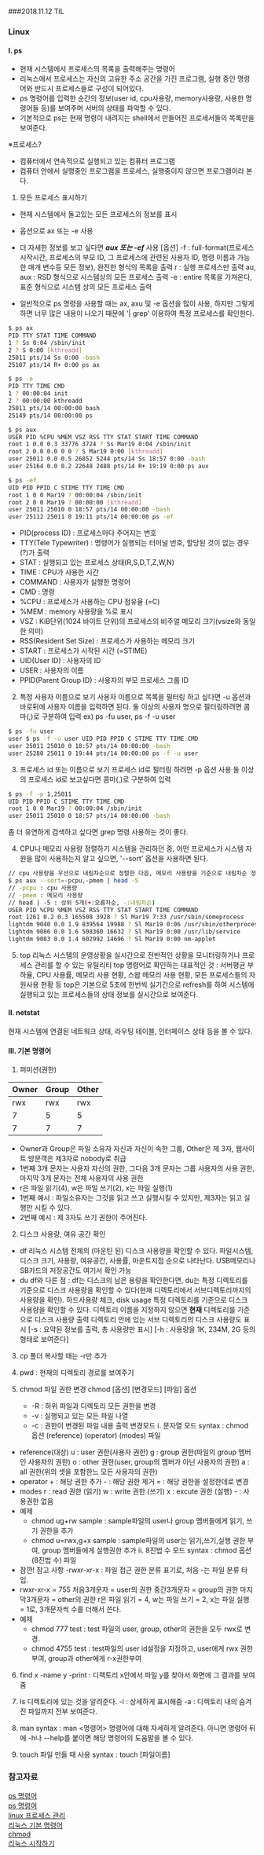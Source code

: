 
###2018.11.12 TIL
### Linux
#### Ⅰ. ps
* 현재 시스템에서 프로세스의 목록을 출력해주는 명령어
* 리눅스에서 프로세스는 자신의 고유한 주소 공간을 가진 프로그램, 실행 중인 명령어와 반드시 프로세스들로 구성이 되어있다.
* ps 명령어를 입력한 순간의 정보(user id, cpu사용량, memory사용량, 사용한 명령어들 등)를 보여주며 서버의 상태를 파악할 수 있다.
* 기본적으로 ps는 현재 명령이 내려지는 shell에서 만들어진 프로세서들의 목록만을 보여준다.

※프로세스?
* 컴퓨터에서 연속적으로 실행되고 있는 컴퓨터 프로그램
* 컴퓨터 안에서 실행중인 프로그램을 프로세스, 실행중이지 않으면 프로그램이라 본다.

1. 모든 프로세스 표시하기
* 현재 시스템에서 돌고있는 모든 프로세스의 정보를 표시
* 옵션으로 ax 또는 -e 사용
* 더 자세한 정보를 보고 싶다면 ***aux 또는 -ef*** 사용
[옵션]
-f : full-format(프로세스 시작시간, 프로세스의 부모 ID, 그 프로세스에 관련된 사용자 ID, 명령 이름과 가능한 매개 변수등 모든 정보), 완전한 형식의 목록을 출력
r : 실행 프로세스만 출력
au, aux : RSD 형식으로 시스템상의 모든 프로세스 출력
-e : entire 목록을 가져온다, 표준 형식으로 시스템 상의 모든 프로세스 출력

* 일반적으로 ps 명령을 사용할 때는 ax, axu 및 -e 옵션을 많이 사용, 하지만 그렇게 하면 너무 많은 내용이 나오기 때문에 '| grep' 이용하여 특정 프로세스를 확인한다.


```bash
$ ps ax
PID TTY STAT TIME COMMAND
1 ? Ss 0:04 /sbin/init
2 ? S 0:00 [kthreadd]
25011 pts/14 Ss 0:00 -bash
25107 pts/14 R+ 0:00 ps ax

$ ps -e
PID TTY TIME CMD
1 ? 00:00:04 init
2 ? 00:00:00 kthreadd
25011 pts/14 00:00:00 bash
25149 pts/14 00:00:00 ps

$ ps aux
USER PID %CPU %MEM VSZ RSS TTY STAT START TIME COMMAND
root 1 0.0 0.3 33776 3724 ? Ss Mar19 0:04 /sbin/init
root 2 0.0 0.0 0 0 ? S Mar19 0:00 [kthreadd]
user 25011 0.0 0.5 26852 5244 pts/14 Ss 18:57 0:00 -bash
user 25164 0.0 0.2 22648 2488 pts/14 R+ 19:19 0:00 ps aux

$ ps -ef
UID PID PPID C STIME TTY TIME CMD
root 1 0 0 Mar19 ? 00:00:04 /sbin/init
root 2 0 0 Mar19 ? 00:00:00 [kthreadd]
user 25011 25010 0 18:57 pts/14 00:00:00 -bash
user 25112 25011 0 19:11 pts/14 00:00:00 ps -ef
```
* PID(process ID) : 프로세스마다 주어지는 번호
* TTY(Tele Typewriter) : 명령어가 실행되는 터미널 번호, 할당된 것이 없는 경우 (?)가 출력
* STAT : 실행되고 있는 프로세스 상태(R,S,D,T,Z,W,N)
* TIME : CPU가 사용한 시간
* COMMAND : 사용자가 실행한 명령어
* CMD : 명령
* %CPU : 프로세스가 사용하는 CPU 점유율 (=C)
* %MEM : memory 사용량을 %로 표시
* VSZ : KiB단위(1024 바이트 단위)의 프로세스의 비주얼 메모리 크기(vsize와 동일한 의미)
* RSS(Resident Set Size) : 프로세스가 사용하는 메모리 크기
* START : 프로세스가 시작된 시간 (=STIME)
* UID(User ID) : 사용자의 ID
* USER : 사용자의 이름
* PPID(Parent Group ID) : 사용자의 부모 프로세스 그룹 ID

2. 특정 사용자 이름으로 보기
사용자 이름으로 목록을 필터링 하고 싶다면 -u 옵션과 바로뒤에 사용자 이름을 입력하면 된다.
둘 이상의 사용자 명으로 필터링하려면 콤마(,)로 구분하여 입력
ex) ps -fu user, ps -f -u user
```bash
$ ps -fu user
user $ ps -f -u user UID PID PPID C STIME TTY TIME CMD
user 25011 25010 0 18:57 pts/14 00:00:00 -bash
user 25280 25011 0 19:44 pts/14 00:00:00 ps -f -u user
```
3. 프로세스 id 또는 이름으로 보기
프로세스 id로 필터링 하려면 -p 옵션 사용
둘 이상의 프로세스 id로 보고싶다면 콤마(,)로 구분하여 입력
```bash
$ ps -f -p 1,25011
UID PID PPID C STIME TTY TIME CMD
root 1 0 0 Mar19 ? 00:00:04 /sbin/init
user 25011 25010 0 18:57 pts/14 00:00:00 -bash
```
좀 더 유연하게 검색하고 싶다면 grep 명령 사용하는 것이 좋다.

4. CPU나 메모리 사용량 정렬하기
시스템을 관리하던 중, 어떤 프로세스가 시스템 자원을 많이 사용하는지 알고 싶으면, '--sort' 옵션을 사용하면 된다.

```bash
// cpu 사용량을 우선으로 내림차순으로 정렬한 다음, 메모리 사용량을 기준으로 내림차순 정렬하고 상위 5개 프로세스만 출력
$ ps aux --sort=-pcpu,-pmem | head -5
// -pcpu : cpu 사용량
// -pmem : 메모리 사용량
// head | -5 : 상위 5개(+:오름차순, -:내림차순)
USER PID %CPU %MEM VSZ RSS TTY STAT START TIME COMMAND
root 1261 0.2 0.3 165508 3928 ? Sl Mar19 7:33 /usr/sbin/someprocess
lightdm 9040 0.0 1.9 839564 19988 ? Sl Mar19 0:06 /usr/sbin/otherprocess root 9025 0.0 1.9 235720 19660 tty7 Ss+ Mar19 0:02 /usr/bin/process
lightdm 9086 0.0 1.6 508360 16632 ? Sl Mar19 0:00 /usr/lib/service
lightdm 9083 0.0 1.4 602992 14696 ? Sl Mar19 0:00 nm-applet
```

5. top
리눅스 시스템의 운영상황을 실시간으로 전반적인 상황을 모니터링하거나 프로세스 관리를 할 수 있는 유틸리티
top 명령어로 확인하는 대표적인 것 : 서버평균 부하율, CPU 사용률, 메모리 사용 현황, 스왑 메모리 사용 현황, 모든 프로세스들의 자원사용 현황 등
top은 기본으로 5초에 한번씩 실기간으로 refresh를 하여 시스템에 실행되고 있는 프로세스들의 상태 정보를 실시간으로 보여준다.

#### Ⅱ. netstat
현재 시스템에 연결된 네트워크 상태, 라우팅 테이블, 인터페이스 상태 등을 볼 수 있다.

#### Ⅲ. 기본 명령어
1. 퍼미션(권한)

| Owner | Group | Other |
| ----- | ----- | ----- |
| rwx | rwx | rwx |
| 7 | 5 | 5 |
| 7 | 7 | 7 |
* Owner과 Group은 파일 소유자 자신과 자신이 속한 그룹, Other은 제 3자, 웹사이트 방문객은 제3자로 nobody로 취급
* 1번째 3개 문자는 사용자 자신의 권한, 그다음 3개 문자는 그룹 사용자의 사용 권한, 마지막 3개 문자는 전체 사용자의 사용 권한
* r은 파일 읽기(4), w은 파일 쓰기(2), x는 파일 실행(1)
* 1번째 예시 : 파일소유자는 그것을 읽고 쓰고 실행시킬 수 있지만, 제3자는 읽고 실행만 시킬 수 있다.
* 2번째 예시 : 제 3자도 쓰기 권한이 주어진다.

2. 디스크 사용량, 여유 공간 확인
* df
리눅스 시스템 전체의 (마운틴 된) 디스크 사용량을 확인할 수 있다.
파일시스템, 디스크 크기, 사용량, 여유공간, 사용률, 마운트지점 순으로 나타난다.
USB메모리나 SB카드의 저장공간도 여기서 확인 가능
* du
df와 다른 점 : df는 디스크의 남은 용량을 확인한다면, du는 특정 디렉토리를 기준으로 디스크 사용량을 확인할 수 있다(현재 디렉토리에서 서브디렉토리까지의 사용량을 확인).
하드사용량 체크, disk usage
특정 디렉토리를 기준으로 디스크 사용량을 확인할 수 있다.
디렉토리 이름을 지정하지 않으면 **현재** 디렉토리를 기준으로 디스크 사용량 출력
디렉토리 안에 있는 서브 디렉토리의 디스크 사용량도 표시
[-s : 요약된 정보를 출력, 총 사용량만 표시]
[-h : 사용량을 1K, 234M, 2G 등의 형태로 보여준다]

3. cp
폴더 복사할 때는 -r만 추가

4. pwd : 현재의 디렉토리 경로를 보여주기

5. chmod
파일 권한 변경
chmod [옵션] [변경모드] [파일]
옵션
   - -R : 하위 파일과 디렉토리 모든 권한을 변경
   - -v : 실행되고 있는 모든 파일 나열
   - -c : 권한이 변경된 파일 내용 출력
변경모드
ⅰ. 문자열 모드
syntax : chmod 옵션 (reference) (operator) (modes) 파일
* reference(대상)
u : user 권한(사용자 권한)
g : group 권한(파일의 group 멤버인 사용자의 권한)
o : other 권한(user, group의 멤버가 아닌 사용자의 권한)
a : all 권한(위의 셋을 포함한느 모든 사용자의 권한)
* operator
\+ : 해당 권한 추가
\- : 해당 권한 제거
= : 해당 권한을 설정한데로 변경
* modes
r : read 권한 (읽기)
w : write 권한 (쓰기)
x : excute 권한 (실행)
\- : 사용권한 없음
* 예제
  - chmod ug+rw sample : sample파일의 user나 group 멤버들에게 읽기, 쓰기 권한을 추가
  - chmod u=rwx,g+x sample : sample파일의 user는 읽기,쓰기,실행 권한 부여, group 멤버들에게 실행권한 추가
ⅱ. 8진법 수 모드
syntax : chmod 옵션 (8진법 수) 파일
* 잠깐! 참고 사항
-rwxr-xr-x : 파일 접근 권한 분류 표기로, 처음 -는 파일 분류 타입.
* rwxr-xr-x = 755
처음3개문자 = user의 권한
중간3개문자 = group의 권한
마지막3개문자 = other의 권한
r은 파일 읽기 = 4, w는 파일 쓰기 = 2, x는 파일 실행 = 1로, 3개문자씩 수를 더해서 쓴다.
* 예제
  - chmod 777 test : test 파일의 user, group, other의 권한을 모두 rwx로 변경.
  - chmod 4755 test : test파일의 user id설정을 지정하고, user에게 rwx 권한 부여, group과 other에게 r-x권한부여

6. find x -name y -print : 디렉토리 x안에서 파일 y를 찾아서 화면에 그 결과를 보여줌

7. ls
디렉토리에 있는 것을 알려준다.
-l : 상세하게 표시해줌
-a : 디렉토리 내의 숨겨진 파일까지 전부 보여준다.

8. man
syntax : man <명령어>
명령어에 대해 자세하게 알려준다.
아니면 명령어 뒤에 -h나 --help를 붙이면 해당 명령어의 도움말을 볼 수 있다.

8. touch
파일 만들 때 사용
syntax : touch [파일이름]

### 참고자료
[ps 명령어](http://sisiblog.tistory.com/19)  
[ps 명령어](http://itstudyblog.tistory.com/395)  
[linux 프로세스 관리](https://www.aonenetworks.kr/official.php/home/info/1399)  
[리눅스 기본 명령어](https://www.mireene.com/webimg/linux_tip1.htm)  
[chmod](http://www.incodom.kr/Linux/%EA%B8%B0%EB%B3%B8%EB%AA%85%EB%A0%B9%EC%96%B4/chmod)  
[리눅스 시작하기](http://mrrootable.tistory.com/category/HOW%20TO%20HACK/Basics)
